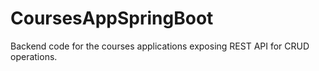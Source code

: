 # CoursesAppSpringBoot
Backend code for the courses applications exposing REST API for CRUD operations.
